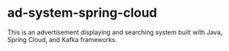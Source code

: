 # ad-system-spring-cloud
This is an advertisement displaying and searching system built with Java, Spring Cloud, and Kafka frameworks.
